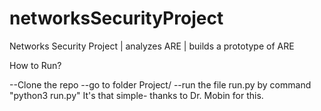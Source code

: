 # networksSecurityProject
Networks Security Project | analyzes ARE | builds a prototype of ARE 


How to Run?

--Clone the repo
--go to folder Project/
--run the file run.py by command "python3 run.py"
It's that simple- thanks to Dr. Mobin for this.
